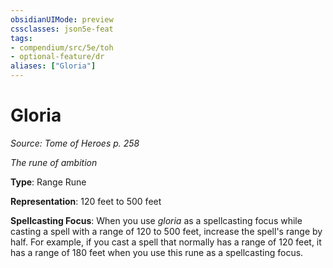 ```yaml
---
obsidianUIMode: preview
cssclasses: json5e-feat
tags:
- compendium/src/5e/toh
- optional-feature/dr
aliases: ["Gloria"]
---
```

# Gloria
*Source: Tome of Heroes p. 258*  

*The rune of ambition*

**Type**: Range Rune

**Representation**: 120 feet to 500 feet

**Spellcasting Focus**: When you use *gloria* as a spellcasting focus while casting a spell with a range of 120 to 500 feet, increase the spell's range by half. For example, if you cast a spell that normally has a range of 120 feet, it has a range of 180 feet when you use this rune as a spellcasting focus.